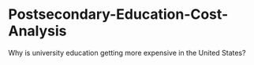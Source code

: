 # Postsecondary-Education-Cost-Analysis
Why is university education getting more expensive in the United States?
